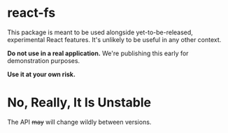 # react-fs

This package is meant to be used alongside yet-to-be-released, experimental React features. It's unlikely to be useful in any other context.

**Do not use in a real application.** We're publishing this early for
demonstration purposes.

**Use it at your own risk.**

# No, Really, It Is Unstable

The API ~~may~~ will change wildly between versions.
